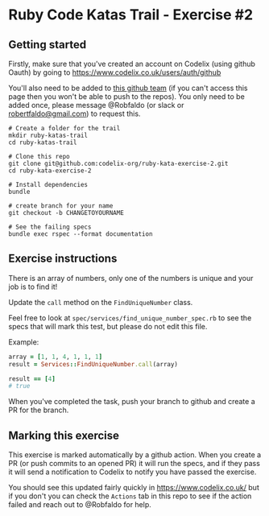 # Ruby Code Katas Trail - Exercise #2

## Getting started

Firstly, make sure that you've created an account on Codelix (using github Oauth) by going to https://www.codelix.co.uk/users/auth/github

You'll also need to be added to [this github team](https://github.com/orgs/codelix-org/teams/access-to-codelix) 
(if you can't access this page then you won't be able to push to the repos). 
You only need to be added once, please 
message @Robfaldo (or slack or robertfaldo@gmail.com) to request this. 

```
# Create a folder for the trail 
mkdir ruby-katas-trail
cd ruby-katas-trail

# Clone this repo
git clone git@github.com:codelix-org/ruby-kata-exercise-2.git
cd ruby-kata-exercise-2

# Install dependencies
bundle

# create branch for your name
git checkout -b CHANGETOYOURNAME

# See the failing specs
bundle exec rspec --format documentation
```

## Exercise instructions

There is an array of numbers, only one of the numbers is unique and your job is to find it! 

Update the `call` method on the `FindUniqueNumber` class.

Feel free to look at `spec/services/find_unique_number_spec.rb` to see the specs that will mark this test, but please do not edit this file.

Example: 

```ruby
array = [1, 1, 4, 1, 1, 1]
result = Services::FindUniqueNumber.call(array)

result == [4]
# true
```

When you've completed the task, push your branch to github and create a PR for the branch. 

## Marking this exercise

This exercise is marked automatically by a github action. When you create a PR (or push commits to an opened PR) 
it will run the specs, and if they pass it will send a notification to Codelix to notify you have passed the exercise. 

You should see this updated fairly quickly in https://www.codelix.co.uk/ but if you don't you can check the `Actions` tab in this repo 
to see if the action failed and reach out to @Robfaldo for help.
